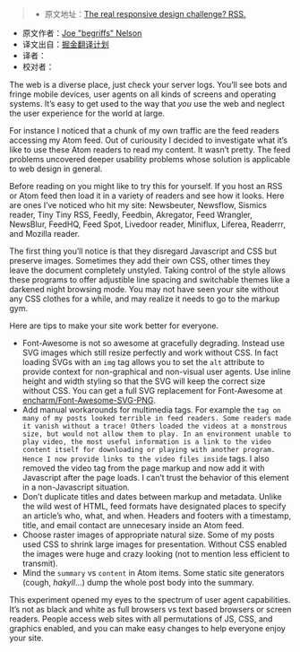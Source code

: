 > * 原文地址：[The real responsive design challenge? RSS.](https://begriffs.com/posts/2016-05-28-rss-responsive-design.html)
* 原文作者：[Joe "begriffs" Nelson](https://github.com/begriffs)
* 译文出自：[掘金翻译计划](https://github.com/xitu/gold-miner)
* 译者：
* 校对者：


The web is a diverse place, just check your server logs. You’ll see bots and fringe mobile devices, user agents on all kinds of screens and operating systems. It’s easy to get used to the way that _you_ use the web and neglect the user experience for the world at large.

For instance I noticed that a chunk of my own traffic are the feed readers accessing my Atom feed. Out of curiousity I decided to investigate what it’s like to use these Atom readers to read my content. It wasn’t pretty. The feed problems uncovered deeper usability problems whose solution is applicable to web design in general.

Before reading on you might like to try this for yourself. If you host an RSS or Atom feed then load it in a variety of readers and see how it looks. Here are ones I’ve noticed who hit my site: Newsbeuter, Newsflow, Sismics reader, Tiny Tiny RSS, Feedly, Feedbin, Akregator, Feed Wrangler, NewsBlur, FeedHQ, Feed Spot, Livedoor reader, Miniflux, Liferea, Readerrr, and Mozilla reader.

The first thing you’ll notice is that they disregard Javascript and CSS but preserve images. Sometimes they add their own CSS, other times they leave the document completely unstyled. Taking control of the style allows these programs to offer adjustible line spacing and switchable themes like a darkened night browsing mode. You may not have seen your site without any CSS clothes for a while, and may realize it needs to go to the markup gym.

Here are tips to make your site work better for everyone.

*   Font-Awesome is not so awesome at gracefully degrading. Instead use SVG images which still resize perfectly and work without CSS. In fact loading SVGs with an `img` tag allows you to set the `alt` attribute to provide context for non-graphical and non-visual user agents. Use inline height and width styling so that the SVG will keep the correct size without CSS. You can get a full SVG replacement for Font-Awesome at [encharm/Font-Awesome-SVG-PNG](https://github.com/encharm/Font-Awesome-SVG-PNG).
*   Add manual workarounds for multimedia tags. For example the `` tag on many of my posts looked terrible in feed readers. Some readers made it vanish without a trace! Others loaded the videos at a monstrous size, but would not allow them to play. In an environment unable to play video, the most useful information is a link to the video content itself for downloading or playing with another program. Hence I now provide links to the video files inside `` tags. I also removed the video tag from the page markup and now add it with Javascript after the page loads. I can’t trust the behavior of this element in a non-Javascript situation.
*   Don’t duplicate titles and dates between markup and metadata. Unlike the wild west of HTML, feed formats have designated places to specify an article’s who, what, and when. Headers and footers with a timestamp, title, and email contact are unnecesary inside an Atom feed.
*   Choose raster images of appropriate natural size. Some of my posts used CSS to shrink large images for presentation. Without CSS enabled the images were huge and crazy looking (not to mention less efficient to transmit).
*   Mind the `summary` vs `content` in Atom items. Some static site generators (cough, _hakyll_…) dump the whole post body into the summary.

This experiment opened my eyes to the spectrum of user agent capabilities. It’s not as black and white as full browsers vs text based browsers or screen readers. People access web sites with all permutations of JS, CSS, and graphics enabled, and you can make easy changes to help everyone enjoy your site.
